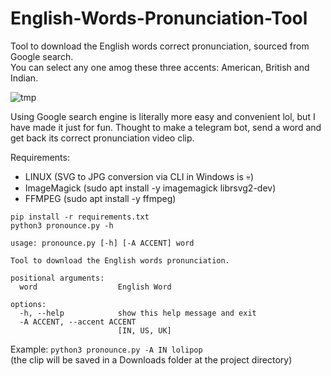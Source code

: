# English-Words-Pronunciation-Tool
Tool to download the English words correct pronunciation, sourced from Google search.    
You can select any one amog these three accents: American, British and Indian.        

![tmp](https://ssl.gstatic.com/dictionary/static/pronunciation/20180801/desktop/t_d_s_z.svg)       

Using Google search engine is literally more easy and convenient lol, but I have made it just for fun.
Thought to make a telegram bot, send a word and get back its correct pronunciation video clip.

Requirements:
- LINUX (SVG to JPG conversion via CLI in Windows is 💀)
- ImageMagick (sudo apt install -y imagemagick librsvg2-dev)
- FFMPEG (sudo apt install -y ffmpeg)

`pip install -r requirements.txt`       
`python3 pronounce.py -h`
```
usage: pronounce.py [-h] [-A ACCENT] word

Tool to download the English words pronunciation.

positional arguments:
  word                  English Word

options:
  -h, --help            show this help message and exit
  -A ACCENT, --accent ACCENT
                        [IN, US, UK]
```                   
Example:
`python3 pronounce.py -A IN lolipop`    
(the clip will be saved in a Downloads folder at the project directory)
